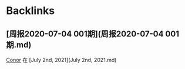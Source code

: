
# Backlinks
## [周报2020-07-04 001期](周报2020-07-04 001期.md)
[Conor](Conor.md) 在 [July 2nd, 2021](July 2nd, 2021.md)

